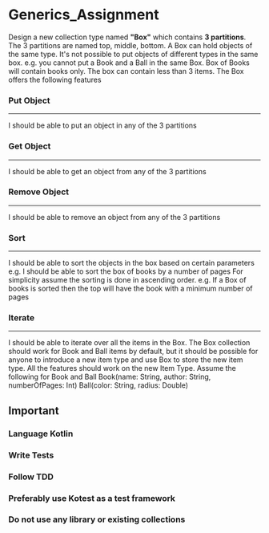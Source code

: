 # Generics_Assignment

Design a new collection type named **"Box"** which contains **3 partitions**. The 3 partitions are named top, middle, bottom.
A Box can hold objects of the same type. It's not possible to put objects of different types in the same box. e.g. you cannot put a Book and a Ball in the same Box. Box of Books will contain books only.
The box can contain less than 3 items.
The Box offers the following features
### Put Object
----------
I should be able to put an object in any of the 3 partitions
### Get Object
----------
I should be able to get an object from any of the 3 partitions
### Remove Object
----------
I should be able to remove an object from any of the 3 partitions
### Sort
----
I should be able to sort the objects in the box based on certain parameters
e.g. I should be able to sort the box of books by a number of pages
For simplicity assume the sorting is done in ascending order.
e.g. If a Box of books is sorted then the top will have the book with a minimum number of pages
### Iterate
--------
I should be able to iterate over all the items in the Box.
The Box collection should work for Book and Ball items by default, but it should be possible for anyone to introduce a new item type and use Box to store the new item type. All the features should work on the new Item Type.
Assume the following for Book and Ball
Book(name: String, author: String, numberOfPages: Int)
Ball(color: String, radius: Double)
## Important
### Language Kotlin
### Write Tests
### Follow TDD
### Preferably use Kotest as a test framework
### Do not use any library or existing collections
